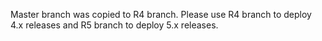Master branch was copied to R4 branch.
Please use R4 branch to deploy 4.x releases and R5 branch to deploy 5.x releases.
